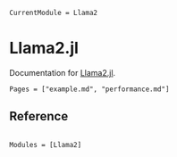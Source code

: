 ```@meta
CurrentModule = Llama2
```

# Llama2.jl

Documentation for [Llama2.jl](https://github.com/kleincode/Llama2.jl).

```@contents
Pages = ["example.md", "performance.md"]
```

## Reference
```@index
```

```@autodocs
Modules = [Llama2]
```
